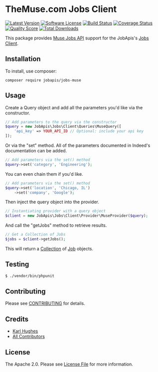 # TheMuse.com Jobs Client

[![Latest Version](https://img.shields.io/github/release/jobapis/jobs-muse.svg?style=flat-square)](https://github.com/jobapis/jobs-muse/releases)
[![Software License](https://img.shields.io/badge/license-APACHE%202.0-brightgreen.svg?style=flat-square)](LICENSE.md)
[![Build Status](https://img.shields.io/travis/jobapis/jobs-muse/master.svg?style=flat-square&1)](https://travis-ci.org/jobapis/jobs-muse)
[![Coverage Status](https://img.shields.io/scrutinizer/coverage/g/jobapis/jobs-muse.svg?style=flat-square)](https://scrutinizer-ci.com/g/jobapis/jobs-muse/code-structure)
[![Quality Score](https://img.shields.io/scrutinizer/g/jobapis/jobs-muse.svg?style=flat-square)](https://scrutinizer-ci.com/g/jobapis/jobs-muse)
[![Total Downloads](https://img.shields.io/packagist/dt/jobapis/jobs-muse.svg?style=flat-square)](https://packagist.org/packages/jobapis/jobs-muse)

This package provides [Muse Jobs API](https://www.themuse.com/developers)
support for the JobApis's [Jobs Client](https://github.com/jobapis/jobs-common).

## Installation

To install, use composer:

```
composer require jobapis/jobs-muse
```

## Usage
Create a Query object and add all the parameters you'd like via the constructor.
 
```php
// Add parameters to the query via the constructor
$query = new JobApis\Jobs\Client\Queries\MuseQuery([
    'api_key' => YOUR_API_ID // Optional: include your api key
]);
```

Or via the "set" method. All of the parameters documented in Indeed's documentation can be added.

```php
// Add parameters via the set() method
$query->set('category', 'Engineering');
```

You can even chain them if you'd like.

```php
// Add parameters via the set() method
$query->set('location', 'Chicago, IL')
    ->set('company', 'Google');
```
 
Then inject the query object into the provider.

```php
// Instantiating provider with a query object
$client = new JobApis\Jobs\Client\Provider\MuseProvider($query);
```

And call the "getJobs" method to retrieve results.

```php
// Get a Collection of Jobs
$jobs = $client->getJobs();
```

This will return a [Collection](https://github.com/jobapis/jobs-common/blob/master/src/Collection.php) of [Job](https://github.com/jobapis/jobs-common/blob/master/src/Job.php) objects.

## Testing

``` bash
$ ./vendor/bin/phpunit
```

## Contributing

Please see [CONTRIBUTING](https://github.com/jobapis/jobs-muse/blob/master/CONTRIBUTING.md) for details.

## Credits

- [Karl Hughes](https://github.com/karllhughes)
- [All Contributors](https://github.com/jobapis/jobs-muse/contributors)

## License

The Apache 2.0. Please see [License File](https://github.com/jobapis/jobs-muse/blob/master/LICENSE) for more information.

